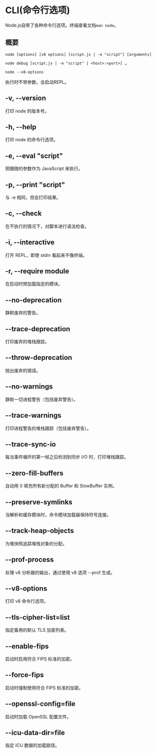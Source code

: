 # CLI(命令行选项)
Node.js自带了各种命令行选项。终端查看文档`man node`。

## 概要
`node [options] [v8 options] [script.js | -e "script"] [arguments]`

`node debug [script.js | -e "script" | <host>:<port>] …`

`node --v8-options`

执行时不带参数，会启动REPL。

## -v, --version
打印 node 的版本号。

## -h, --help
打印 node 的命令行选项。

## -e, --eval "script"
把跟随的参数作为 JavaScript 来执行。

## -p, --print "script"
与 -e 相同，但会打印结果。

## -c, --check
在不执行的情况下，对脚本进行语法检查。

## -i, --interactive
打开 REPL，即使 stdin 看起来不像终端。

## -r, --require module
在启动时预加载指定的模块。

## --no-deprecation
静默废弃的警告。

## --trace-deprecation
打印废弃的堆栈跟踪。

## --throw-deprecation
抛出废弃的错误。

## --no-warnings
静默一切进程警告（包括废弃警告）。

## --trace-warnings
打印进程警告的堆栈跟踪（包括废弃警告）。

## --trace-sync-io
每当事件循环的第一帧之后检测到同步 I/O 时，打印堆栈跟踪。

## --zero-fill-buffers
自动用 0 填充所有新分配的 Buffer 和 SlowBuffer 实例。

## --preserve-symlinks
当解析和缓存模块时，命令模块加载器保持符号连接。

## --track-heap-objects
为堆快照追踪堆栈对象的分配。

## --prof-process
处理 v8 分析器的输出，通过使用 v8 选项 --prof 生成。

## --v8-options
打印 v8 命令行选项。

## --tls-cipher-list=list
指定备用的默认 TLS 加密列表。

## --enable-fips
启动时启用符合 FIPS 标准的加密。

## --force-fips
启动时强制使用符合 FIPS 标准的加密。

## --openssl-config=file
启动时加载 OpenSSL 配置文件。

## --icu-data-dir=file
指定 ICU 数据的加载路径。
